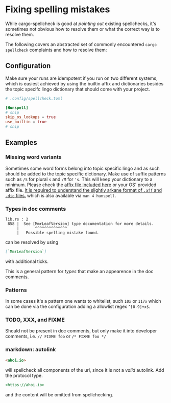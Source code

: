 # Fixing spelling mistakes

While cargo-spellcheck is good at _pointing out_ existing spellchecks,
it's sometimes not obvious how to resolve them or what the correct way is
to resolve them.

The following covers an abstracted set of commonly encountered `cargo spellcheck`
complaints and how to resolve them:

## Configuration

Make sure your runs are idempotent if you run on two different systems,
which is easiest achieved by using the builtin affix and dictionaries
besides the topic specifc lingo dictionary that should come with your project.

```toml
# .config/spellcheck.toml

[Hunspell]
# snip
skip_os_lookups = true
use_builtin = true
# snip
```


## Examples

### Missing word variants

Sometimes some word forms belong into topic specific lingo and as such should be added to
the topic specific dictionary. Make use of suffix patterns such as `/S` for plural `s` and `/M` for `'s`. This will keep your dictionary to a minimum. Please check the [affix file included here](./hunspell-data/en_US.aff) or your OS'  provided affix file.
[It is required to understand the slightly arkane format of `.aff` and `.dic` files.](https://www.systutorials.com/docs/linux/man/4-hunspell/#lbAE) which is also available via `man 4 hunspell`.

### Types in doc comments

```raw
lib.rs : 2
 858 |  See [MmrLeafVersion] type documentation for more details.
     |       ^^^^^^^^^^^^^^
     |   Possible spelling mistake found.
```

can be resolved by using

```md
[`MmrLeafVersion`]
```

with additional ticks.

This is a general pattern for _types_ that make an appearence in the doc comments.

### Patterns

In some cases it's a pattern one wants to whitelist, such `10x` or `117x` which can be done via
the configuration adding a allowlist regex `^[0-9]+x$`.


### TODO, XXX, and FIXME

Should not be present in doc comments, but only make it into developer comments, i.e. `// FIXME foo` or `/* FIXME foo */`

### markdown: autolink

```md
<ahoi.io>
```

will spellcheck all components of the url, since it is not a _valid_ autolink. Add the protocol type.

```md
<https://ahoi.io>
```

and the content will be omitted from spellchecking.
